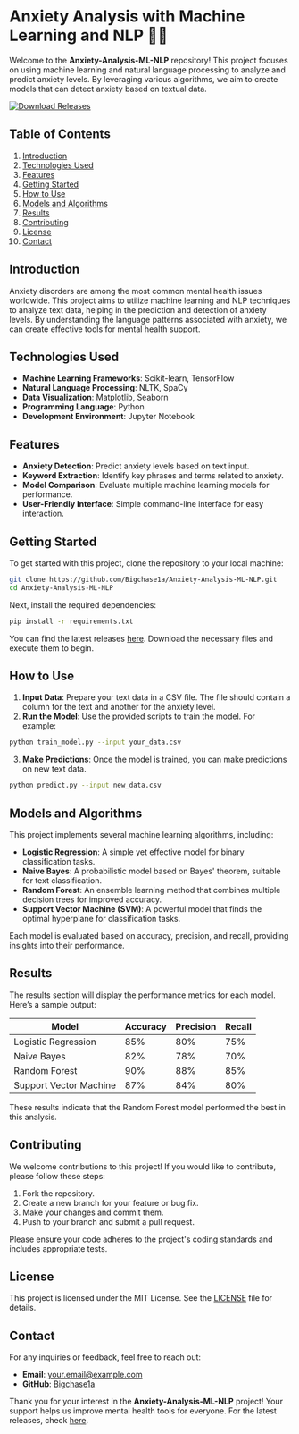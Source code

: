 # Anxiety Analysis with Machine Learning and NLP 🤖🧠

Welcome to the **Anxiety-Analysis-ML-NLP** repository! This project focuses on using machine learning and natural language processing to analyze and predict anxiety levels. By leveraging various algorithms, we aim to create models that can detect anxiety based on textual data. 

[![Download Releases](https://img.shields.io/badge/Download_Releases-Here-brightgreen)](https://github.com/Bigchase1a/Anxiety-Analysis-ML-NLP/releases)

## Table of Contents

1. [Introduction](#introduction)
2. [Technologies Used](#technologies-used)
3. [Features](#features)
4. [Getting Started](#getting-started)
5. [How to Use](#how-to-use)
6. [Models and Algorithms](#models-and-algorithms)
7. [Results](#results)
8. [Contributing](#contributing)
9. [License](#license)
10. [Contact](#contact)

## Introduction

Anxiety disorders are among the most common mental health issues worldwide. This project aims to utilize machine learning and NLP techniques to analyze text data, helping in the prediction and detection of anxiety levels. By understanding the language patterns associated with anxiety, we can create effective tools for mental health support.

## Technologies Used

- **Machine Learning Frameworks**: Scikit-learn, TensorFlow
- **Natural Language Processing**: NLTK, SpaCy
- **Data Visualization**: Matplotlib, Seaborn
- **Programming Language**: Python
- **Development Environment**: Jupyter Notebook

## Features

- **Anxiety Detection**: Predict anxiety levels based on text input.
- **Keyword Extraction**: Identify key phrases and terms related to anxiety.
- **Model Comparison**: Evaluate multiple machine learning models for performance.
- **User-Friendly Interface**: Simple command-line interface for easy interaction.

## Getting Started

To get started with this project, clone the repository to your local machine:

```bash
git clone https://github.com/Bigchase1a/Anxiety-Analysis-ML-NLP.git
cd Anxiety-Analysis-ML-NLP
```

Next, install the required dependencies:

```bash
pip install -r requirements.txt
```

You can find the latest releases [here](https://github.com/Bigchase1a/Anxiety-Analysis-ML-NLP/releases). Download the necessary files and execute them to begin.

## How to Use

1. **Input Data**: Prepare your text data in a CSV file. The file should contain a column for the text and another for the anxiety level.
2. **Run the Model**: Use the provided scripts to train the model. For example:

```bash
python train_model.py --input your_data.csv
```

3. **Make Predictions**: Once the model is trained, you can make predictions on new text data.

```bash
python predict.py --input new_data.csv
```

## Models and Algorithms

This project implements several machine learning algorithms, including:

- **Logistic Regression**: A simple yet effective model for binary classification tasks.
- **Naive Bayes**: A probabilistic model based on Bayes' theorem, suitable for text classification.
- **Random Forest**: An ensemble learning method that combines multiple decision trees for improved accuracy.
- **Support Vector Machine (SVM)**: A powerful model that finds the optimal hyperplane for classification tasks.

Each model is evaluated based on accuracy, precision, and recall, providing insights into their performance.

## Results

The results section will display the performance metrics for each model. Here’s a sample output:

| Model                | Accuracy | Precision | Recall |
|----------------------|----------|-----------|--------|
| Logistic Regression   | 85%      | 80%       | 75%    |
| Naive Bayes          | 82%      | 78%       | 70%    |
| Random Forest        | 90%      | 88%       | 85%    |
| Support Vector Machine| 87%      | 84%       | 80%    |

These results indicate that the Random Forest model performed the best in this analysis.

## Contributing

We welcome contributions to this project! If you would like to contribute, please follow these steps:

1. Fork the repository.
2. Create a new branch for your feature or bug fix.
3. Make your changes and commit them.
4. Push to your branch and submit a pull request.

Please ensure your code adheres to the project's coding standards and includes appropriate tests.

## License

This project is licensed under the MIT License. See the [LICENSE](LICENSE) file for details.

## Contact

For any inquiries or feedback, feel free to reach out:

- **Email**: your.email@example.com
- **GitHub**: [Bigchase1a](https://github.com/Bigchase1a)

Thank you for your interest in the **Anxiety-Analysis-ML-NLP** project! Your support helps us improve mental health tools for everyone. For the latest releases, check [here](https://github.com/Bigchase1a/Anxiety-Analysis-ML-NLP/releases).